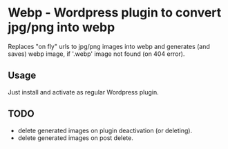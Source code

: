 Webp - Wordpress plugin to convert jpg/png into webp
====================================================

Replaces "on fly" urls to jpg/png images into webp 
and generates (and saves) webp image, if '.webp' image not found (on 404 error).

Usage
-----

Just install and activate as regular Wordpress plugin.

TODO
----

* delete generated images on plugin deactivation (or deleting).
* delete generated images on post delete.
